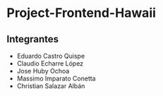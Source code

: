# Project-Frontend-Hawaii

## Integrantes
- Eduardo Castro Quispe
- Claudio Echarre López
- Jose Huby Ochoa
- Massimo Imparato Conetta
- Christian Salazar Albán
